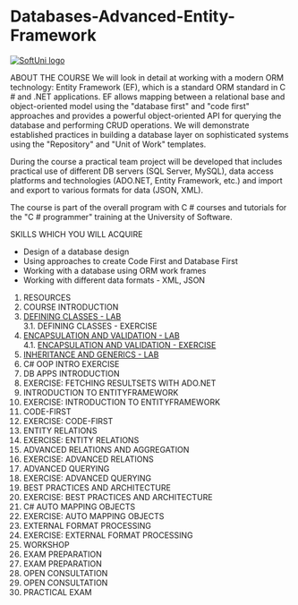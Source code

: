 # Databases-Advanced-Entity-Framework


<a href="https://softuni.bg/trainings/courses" rel="Courses">  ![SoftUni logo][logo] <a/>

[logo]: http://innovationstarterbox.bg/wp-content/uploads/2016/05/Softuni_logo_trasparent.png "Logo Title Text 2"

ABOUT THE COURSE
We will look in detail at working with a modern ORM technology: Entity Framework (EF), which is a standard ORM standard in C # and .NET applications. EF allows mapping between a relational base and object-oriented model using the "database first" and "code first" approaches and provides a powerful object-oriented API for querying the database and performing CRUD operations. We will demonstrate established practices in building a database layer on sophisticated systems using the "Repository" and "Unit of Work" templates.

During the course a practical team project will be developed that includes practical use of different DB servers (SQL Server, MySQL), data access platforms and technologies (ADO.NET, Entity Framework, etc.) and import and export to various formats for data (JSON, XML).

The course is part of the overall program with C # courses and tutorials for the "C # programmer" training at the University of Software.

SKILLS WHICH YOU WILL ACQUIRE </br>
- Design of a database design </br>
- Using approaches to create Code First and Database First </br>
- Working with a database using ORM work frames </br>
- Working with different data formats - XML, JSON </br>
 
1. RESOURCES
2. COURSE INTRODUCTION</br>
3. <a href="https://github.com/russeva/Databases-Advanced-Entity-Framework/tree/master/01.%20OOP-Defining-Classes-Lab">DEFINING CLASSES - LAB</a></br>
3.1. <a href="https://github.com/russeva/Databases-Advanced-Entity-Framework/tree/master/01.%20DB-Advanced-OOP-Defining-Classes-Exercises"></a>DEFINING CLASSES - EXERCISE</a></br>
4. <a href="https://github.com/russeva/Databases-Advanced-Entity-Framework/tree/master/02.%20DB-Advanced-OOP-Encapsulation-Validation-Lab"> ENCAPSULATION AND VALIDATION - LAB</a></br>
4.1. <a href="https://github.com/russeva/Databases-Advanced-Entity-Framework/tree/master/03.%20Encapsulation%20-%20Validation%20-%20Exercise"> ENCAPSULATION AND VALIDATION - EXERCISE</a></br>
5. <a href="https://github.com/russeva/Databases-Advanced-Entity-Framework/tree/master/03.%20OOP-Inheritance-Lab">INHERITANCE AND GENERICS - LAB</a></br>
6. C# OOP INTRO EXERCISE
7. DB APPS INTRODUCTION
8. EXERCISE: FETCHING RESULTSETS WITH ADO.NET
9. INTRODUCTION TO ENTITYFRAMEWORK
10. EXERCISE: INTRODUCTION TO ENTITYFRAMEWORK
11. CODE-FIRST
12. EXERCISE: CODE-FIRST
13. ENTITY RELATIONS
14. EXERCISE: ENTITY RELATIONS
15. ADVANCED RELATIONS AND AGGREGATION
16. EXERCISE: ADVANCED RELATIONS
17. ADVANCED QUERYING
18. EXERCISE: ADVANCED QUERYING
19. BEST PRACTICES AND ARCHITECTURE
20. EXERCISE: BEST PRACTICES AND ARCHITECTURE
21. C# AUTO MAPPING OBJECTS
22. EXERCISE: AUTO MAPPING OBJECTS
23. EXTERNAL FORMAT PROCESSING
24. EXERCISE: EXTERNAL FORMAT PROCESSING
25. WORKSHOP
26. EXAM PREPARATION
27. EXAM PREPARATION
28. OPEN CONSULTATION
29. OPEN CONSULTATION
30. PRACTICAL EXAM
 
 
